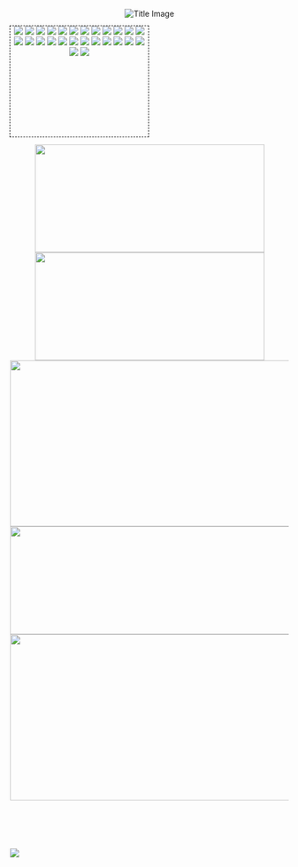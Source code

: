 <!-- - https://github.com/dhyeythumar/awesome-readme-tools - -->
<!-- ----------- HEADER ------------ -->
<p align="center">
 <img src="https://media.discordapp.net/attachments/755868456993423491/883560733680496690/RHGBanner_edge.png" alt="Title Image" />
</p>
<!--<p align="center">
  <a href="https://rustyrhuskey.tk">Website</a>
  ·
  <a href="https://twitter.com/RHGRDev">Twitter</a>
</p>-->

<!-- ----------- TECH STACK ------------ --> <!-- - https://github.com/Ileriayo/markdown-badges#readme - -->
<!--<p align="center">Languages & Markups</p>-->
<p align="center" style="width:250px;height:200px;outline:dashed 1px black;">
 <img src="https://img.shields.io/badge/css3-%231572B6?style=for-the-badge&logo=css3&logoColor=fff"></img>
 <img src="https://img.shields.io/badge/html5-%23E34F26?style=for-the-badge&logo=html5&logoColor=fff"></img>
 <img src="https://img.shields.io/badge/javascript-%23323330?style=for-the-badge&logo=javascript&logoColor=23F7DF1E"></img>
 <img src="https://img.shields.io/badge/lua-%232C2D72?style=for-the-badge&logo=lua&logoColor=fff"></img>
 <img src="https://img.shields.io/badge/markdown-%23000000?style=for-the-badge&logo=markdown&logoColor=fff"></img>
 <img src="https://img.shields.io/badge/express.js-%23404d59?style=for-the-badge&logo=express&logoColor=fff"></img>
 <img src="https://img.shields.io/badge/fastify-%23000000?style=for-the-badge&logo=fastify&logoColor=fff"></img>
 <img src="https://img.shields.io/badge/gatsby.js-%23663399?style=for-the-badge&logo=gatsby&logoColor=fff"></img>
 <img src="https://img.shields.io/badge/npm-%23000000?style=for-the-badge&logo=npm&logoColor=fff"></img>
 <img src="https://img.shields.io/badge/node.js-6DA55F?style=for-the-badge&logo=node.js&logoColor=fff"></img>
 <img src="https://img.shields.io/badge/tailwindcss-%2338B2AC?style=for-the-badge&logo=tailwind-css&logoColor=fff"></img>
 <img src="https://img.shields.io/badge/gimp-657D8B?style=for-the-badge&logo=gimp&logoColor=fff"></img>
 <img src="https://img.shields.io/badge/atom-%2366595C?style=for-the-badge&logo=atom&logoColor=fff"></img>
 <img src="https://img.shields.io/badge/codepen-000?style=for-the-badge&logo=codepen&logoColor=fff"></img>
 <img src="https://img.shields.io/badge/visual_studio_code-0078d7?style=for-the-badge&logo=visual-studio-code&logoColor=fff"></img>
 <img src="https://img.shields.io/badge/bitbucket-%230047B3?style=for-the-badge&logo=bitbucket&logoColor=fff"></img>
 <img src="https://img.shields.io/badge/git-%23F05033?style=for-the-badge&logo=git&logoColor=fff"></img>
 <img src="https://img.shields.io/badge/github-%23121011?style=for-the-badge&logo=github&logoColor=fff"></img>
 <img src="https://img.shields.io/badge/cloudflare-F38020?style=for-the-badge&logo=cloudflare&logoColor=fff"></img>
 <img src="https://img.shields.io/badge/firebase-%23039BE5?style=for-the-badge&logo=firebase&logoColor=fff"></img>
 <img src="https://img.shields.io/badge/glitch-%233333FF?style=for-the-badge&logo=glitch&logoColor=fff"></img>
 <img src="https://img.shields.io/badge/heroku-%23430098?style=for-the-badge&logo=heroku&logoColor=fff"></img>
 <img src="https://img.shields.io/badge/netlify-%23000000?style=for-the-badge&logo=netlify&logoColor=fff"></img>
 <img src="https://img.shields.io/badge/mongodb-%234ea94b?style=for-the-badge&logo=mongodb&logoColor=fff"></img>
 <img src="https://img.shields.io/badge/postman-FF6C37?style=for-the-badge&logo=postman&logoColor=fff"></img>
 <img src="https://img.shields.io/badge/trello-%23026AA7?style=for-the-badge&logo=trello&logoColor=fff"></img>
</p>

<!--<p align="center"> -- | w/ color
 <img src="https://img.shields.io/badge/css3-informational?style=for-the-badge&logo=css3&logoColor=fff&color=18191C"></img>
 <img src="https://img.shields.io/badge/html5-informational?style=for-the-badge&logo=html5&logoColor=fff&color=18191C"></img>
 <img src="https://img.shields.io/badge/javascript-informational?style=for-the-badge&logo=javascript&logoColor=fff&color=18191C"></img>
 <img src="https://img.shields.io/badge/lua-informational?style=for-the-badge&logo=lua&logoColor=fff&color=18191C"></img>
 <img src="https://img.shields.io/badge/markdown-informational?style=for-the-badge&logo=markdown&logoColor=fff&color=18191C"></img>
 <img src="https://img.shields.io/badge/express.js-informational?style=for-the-badge&logo=express&logoColor=fff&color=18191C"></img>
 <img src="https://img.shields.io/badge/fastify-informational?style=for-the-badge&logo=fastify&logoColor=fff&color=18191C"></img>
 <img src="https://img.shields.io/badge/gatsby.js-informational?style=for-the-badge&logo=gatsby&logoColor=fff&color=18191C"></img>
 <img src="https://img.shields.io/badge/npm-informational?style=for-the-badge&logo=npm&logoColor=fff&color=18191C"></img>
 <img src="https://img.shields.io/badge/node.js-informational?style=for-the-badge&logo=node.js&logoColor=fff&color=18191C"></img>
 <img src="https://img.shields.io/badge/tailwindcss-informational?style=for-the-badge&logo=tailwind-css&logoColor=fff&color=18191C"></img>
 <img src="https://img.shields.io/badge/gimp-informational?style=for-the-badge&logo=gimp&logoColor=fff&color=18191C"></img>
 <img src="https://img.shields.io/badge/atom-informational?style=for-the-badge&logo=atom&logoColor=fff&color=18191C"></img>
 <img src="https://img.shields.io/badge/codepen-informational?style=for-the-badge&logo=codepen&logoColor=fff&color=18191C"></img>
 <img src="https://img.shields.io/badge/visual_studio_code-informational?style=for-the-badge&logo=visual-studio-code&logoColor=fff&color=18191C"></img>
 <img src="https://img.shields.io/badge/bitbucket-informational?style=for-the-badge&logo=bitbucket&logoColor=fff&color=18191C"></img>
 <img src="https://img.shields.io/badge/git-informational?style=for-the-badge&logo=git&logoColor=fff&color=18191C"></img>
 <img src="https://img.shields.io/badge/github-informational?style=for-the-badge&logo=github&logoColor=fff&color=18191C"></img>
 <img src="https://img.shields.io/badge/cloudflare-informational?style=for-the-badge&logo=cloudflare&logoColor=fff&color=18191C"></img>
 <img src="https://img.shields.io/badge/firebase-informational?style=for-the-badge&logo=firebase&logoColor=fff&color=18191C"></img>
 <img src="https://img.shields.io/badge/glitch-informational?style=for-the-badge&logo=glitch&logoColor=fff&color=18191C"></img>
 <img src="https://img.shields.io/badge/heroku-informational?style=for-the-badge&logo=heroku&logoColor=fff&color=18191C"></img>
 <img src="https://img.shields.io/badge/netlify-informational?style=for-the-badge&logo=netlify&logoColor=fff&color=18191C"></img>
 <img src="https://img.shields.io/badge/mongodb-informational?style=for-the-badge&logo=mongodb&logoColor=fff&color=18191C"></img>
 <img src="https://img.shields.io/badge/postman-informational?style=for-the-badge&logo=postman&logoColor=fff&color=18191C"></img>
 <img src="https://img.shields.io/badge/trello-informational?style=for-the-badge&logo=trello&logoColor=fff&color=18191C"></img>
</p>-->

<!-- ----------- GITHUB STATS ------------ -->
<p align="center">
  <!-- ------- TBD ------- -->
  <!--<a href="https://github.com/jstrieb/github-stats"><img width=415 height=255 src="https://github.com/rhgdev/github-stats/blob/master/generated/overview.svg" alt=""/></a>
  <a href="https://github.com/jstrieb/github-stats"><img width=415 height=255 src="https://github.com/rhgdev/github-stats/blob/master/generated/languages.svg" alt=""/></a>-->
  <a href="https://github.com/anuraghazra/github-readme-stats"><img width=415 height=195 src="https://github-readme-stats.vercel.app/api?username=RHGDEV&custom_title=Stats&show_icons=true&count_private=true&include_all_commits=1&hide_border=true&cache_seconds=1800&bg_color=18191C&title_color=fff&text_color=fff&icon_color=fff" alt=""></a>
  <a href="https://github.com/denvercoder1/github-readme-streak-stats"><img width=415 height=195 src="https://github-readme-streak-stats.herokuapp.com?user=RHGDEV&hide_border=true&fire=fff&ring=fff&currStreakNum=fff&stroke=fff&currStreakLabel=fff&sideLabels=fff&sideNums=fff&border=fff&dates=fff&background=18191C" alt=""/></a>
  <a href="https://github.com/ashutosh00710/github-readme-activity-graph"><img width=900 height=300 src="https://activity-graph.herokuapp.com/graph?username=RHGDEV&hide_border=true&hide_title=true&area=true&area_color=fff&bg_color=18191C&color=FFF&line=FFF&point=FFF" alt=""/></a>
  <a href="https://github.com/ryo-ma/github-profile-trophy"><img width=900 height=195 src="https://github-profile-trophy.vercel.app/?username=RHGDEV&no-frame=true&no-bg=1&theme=onestar&row=2&column=7" alt="" /></a>  
  <a href="https://github.com/anuraghazra/github-readme-stats"><img width=900 height=300 src="https://github-readme-stats.vercel.app/api/wakatime?username=RHGDev&layout=compact&hide_border=true&cache_seconds=1800&bg_color=18191C&hide_title=true&text_color=fff&hide=html,css,git,text" alt="" /></a>
</p>

<!-- ----------- SPOTIFY STATS ------------ -->
<p align="center">
  <a href="https://github.com/kittinan/spotify-github-profile"><img src="https://spotify-github-profile.vercel.app/api/view?uid=22jwdifyrvt3ioidsln7lxgna&cover_image=true&theme=natemoo-re&bar_color=ffffff&bar_color_cover=false" alt=""></a>
</p>

<!-- ----------- PROFILE STATS ------------ -->
<p align="center">
 <a href="https://badges.pufler.dev"><img src="https://badges.pufler.dev/years/RHGDEV?label=YEARS&color=grey&style=flat-square" alt=""/></a>
 <a href="https://badges.pufler.dev"><img src="https://badges.pufler.dev/repos/RHGDEV?label=REPOS&color=grey&style=flat-square" alt=""/></a>
 <a href="https://badges.pufler.dev"><img src="https://badges.pufler.dev/gists/RHGDEV?label=GISTS&color=grey&style=flat-square" alt=""/></a>
</p>
<p align="center"><a href="https://wakatime.com/@RHGDev"><img src="https://wakatime.com/badge/user/e4c40802-a41f-42d5-b82f-ec4fe03cc698.svg?color=grey&style=flat-square" alt=""></a></p>
<p align="center"><img src="https://komarev.com/ghpvc/?username=RHGDEV&label=VIEWS&color=grey&style=flat-square" alt=""/></p>

<!-- ----------- STATS COUNTER ------------ -->
![](https://hit.yhype.me/github/profile?user_id=21209674)
